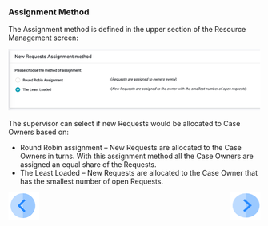 

### Assignment Method

The Assignment method is defined in the upper section of the Resource Management screen:

 ![image](/articles/DPM/images/Figure_52_Assignment_Method.png)

The supervisor can select if new Requests would be allocated to Case Owners based on:

- Round Robin assignment – New Requests are allocated to the Case Owners in turns. With this assignment method all the Case Owners are assigned an equal share of the Requests.
- The Least Loaded – New Requests are allocated to the Case Owner that has the smallest number of open Requests. 



[![Previous](/articles/DPM/images/Previous.png)](/articles/DPM/07_Supervisor_User_Interface/02_Supervisor_User_Interface_Config.md)[<img align="right" width="60" height="54" src="/articles/DPM/images/Next.png">](/articles/DPM/07_Supervisor_User_Interface/04_Supervisor_User_Interface_Criteria.md)

